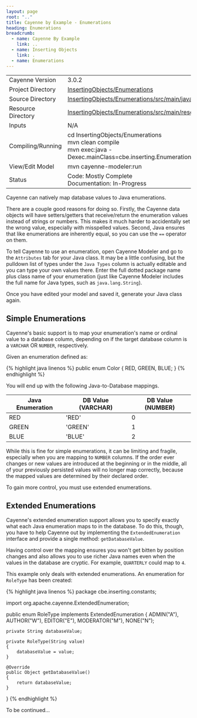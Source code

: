 ```yaml
---
layout: page
root: ".."
title: Cayenne by Example - Enumerations
heading: Enumerations
breadcrumb:
  - name: Cayenne By Example
    link: ..
  - name: Inserting Objects
    link: .
  - name: Enumerations
---
```


<table class="pb">
  <tr>
    <td>Cayenne Version</td>
    <td>3.0.2</td>
  </tr>
  <tr>
    <td>Project Directory</td>
    <td>
      <a href="https://github.com/mrg/cbe/tree/master/InsertingObjects/Enumerations">InsertingObjects/Enumerations</a>
    </td>
  </tr>
  <tr>
    <td>Source Directory</td>
    <td>
      <a href="https://github.com/mrg/cbe/tree/master/InsertingObjects/Enumerations/src/main/java">
        InsertingObjects/Enumerations/src/main/java
      </a>
    </td>
  </tr>
  <tr>
    <td>Resource Directory</td>
    <td>
      <a href="https://github.com/mrg/cbe/tree/master/InsertingObjects/Enumerations/src/main/resources">
        InsertingObjects/Enumerations/src/main/resources
      </a>
    </td>
  </tr>
    <td>Inputs</td>
    <td>N/A</td>
  <tr>
  </tr>
  <tr>
    <td>Compiling/Running</td>
    <td>
      cd InsertingObjects/Enumerations<br/>
      mvn clean compile<br/>
      mvn exec:java -Dexec.mainClass=cbe.inserting.Enumerations
    </td>
  </tr>
  <tr>
    <td>View/Edit Model</td>
    <td>mvn cayenne-modeler:run</td>
  </tr>
  </tr>
    <td>Status</td>
    <td>
      Code: Mostly Complete<br/>
      Documentation: In-Progress
    </td>
  <tr>
</table>

Cayenne can natively map database values to Java enumerations.

There are a couple good reasons for doing so.  Firstly, the Cayenne data objects will have setters/getters that receive/return the enumeration values instead of strings or numbers.  This makes it much harder to accidentally set the wrong value, especially with misspelled values.  Second, Java ensures that like enumerations are inherently equal, so you can use the `==` operator on them.

To tell Cayenne to use an enumeration, open Cayenne Modeler and go to the `Attributes` tab for your Java class.  It may be a little confusing, but the pulldown list of types under the `Java Types` column is actually editable and you can type your own values there.  Enter the full dotted package name plus class name of your enumeration (just like Cayenne Modeler includes the full name for Java types, such as `java.lang.String`).

Once you have edited your model and saved it, generate your Java class again.

## Simple Enumerations

Cayenne's basic support is to map your enumeration's name or ordinal value to a database column, depending on if the target database column is a `VARCHAR` OR `NUMBER`, respectively.

Given an enumeration defined as:

{% highlight java linenos %}
public enum Color
{
    RED, GREEN, BLUE;
}
{% endhighlight %}

You will end up with the following Java-to-Database mappings.

Java Enumeration | DB Value (VARCHAR) | DB Value (NUMBER)
---------------- | ------------------ | -----------------
RED              | 'RED'              | 0
GREEN            | 'GREEN'            | 1
BLUE             | 'BLUE'             | 2

While this is fine for simple enumerations, it can be limiting and fragile, especially when you are mapping to `NUMBER` columns.  If the order ever changes or new values are introduced at the beginning or in the middle, all of your previously persisted values will no longer map correctly, because the mapped values are determined by their declared order.

To gain more control, you must use extended enumerations.

## Extended Enumerations

Cayenne's extended enumeration support allows you to specify exactly what each Java enumeration maps to in the database.  To do this, though, you have to help Cayenne out by implementing the `ExtendedEnumeration` interface and provide a single method: `getDatabaseValue`.

Having control over the mapping ensures you won't get bitten by position changes and also allows you to use richer Java names even when the values in the database are cryptic.  For example, `QUARTERLY` could map to `4`.

This example only deals with extended enumerations.  An enumeration for `RoleType` has been created:

{% highlight java linenos %}
package cbe.inserting.constants;

import org.apache.cayenne.ExtendedEnumeration;

public enum RoleType implements ExtendedEnumeration
{
    ADMIN("A"), AUTHOR("W"), EDITOR("E"), MODERATOR("M"), NONE("N");

    private String databaseValue;

    private RoleType(String value)
    {
        databaseValue = value;
    }

    @Override
    public Object getDatabaseValue()
    {
        return databaseValue;
    }
}
{% endhighlight %}

To be continued... 
